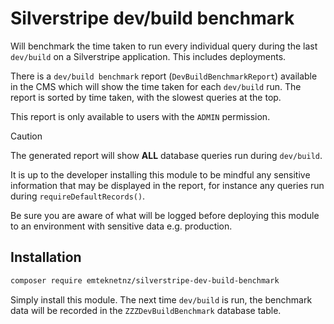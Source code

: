 # Silverstripe dev/build benchmark

Will benchmark the time taken to run every individual query during the last `dev/build` on a Silverstripe application. This includes deployments.

There is a `dev/build benchmark` report (`DevBuildBenchmarkReport`) available in the CMS which will show the time taken for each `dev/build` run. The report is sorted by time taken, with the slowest queries at the top.

This report is only available to users with the `ADMIN` permission.

> [!CAUTION]
> The generated report will show **ALL** database queries run during `dev/build`.
>
> It is up to the developer installing this module to be mindful any sensitive information that may be displayed in the report, for instance any queries run during `requireDefaultRecords()`.
>
> Be sure you are aware of what will be logged before deploying this module to an environment with sensitive data e.g. production.

## Installation

```bash
composer require emteknetnz/silverstripe-dev-build-benchmark
```

Simply install this module. The next time `dev/build` is run, the benchmark data will be recorded in the `ZZZDevBuildBenchmark` database table.